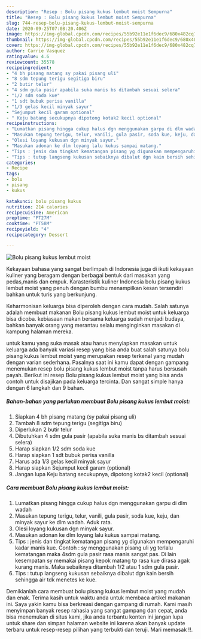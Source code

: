 ```yaml
---
description: "Resep : Bolu pisang kukus lembut moist Sempurna"
title: "Resep : Bolu pisang kukus lembut moist Sempurna"
slug: 744-resep-bolu-pisang-kukus-lembut-moist-sempurna
date: 2020-09-25T07:08:20.406Z
image: https://img-global.cpcdn.com/recipes/55b92e11e1f6dec9/680x482cq70/bolu-pisang-kukus-lembut-moist-foto-resep-utama.jpg
thumbnail: https://img-global.cpcdn.com/recipes/55b92e11e1f6dec9/680x482cq70/bolu-pisang-kukus-lembut-moist-foto-resep-utama.jpg
cover: https://img-global.cpcdn.com/recipes/55b92e11e1f6dec9/680x482cq70/bolu-pisang-kukus-lembut-moist-foto-resep-utama.jpg
author: Carrie Vasquez
ratingvalue: 4.6
reviewcount: 35578
recipeingredient:
- "4 bh pisang matang sy pakai pisang uli"
- "8 sdm tepung terigu segitiga biru"
- "2 butir telur"
- "4 sdm gula pasir apabila suka manis bs ditambah sesuai selera"
- "1/2 sdm soda kue"
- "1 sdt bubuk perisa vanilla"
- "1/3 gelas kecil minyak sayur"
- "Sejumput kecil garam optional"
- " Keju batang secukupnya dipotong kotak2 kecil optional"
recipeinstructions:
- "Lumatkan pisang hingga cukup halus dgn menggunakan garpu di dlm wadah"
- "Masukan tepung terigu, telur, vanili, gula pasir, soda kue, keju, dan minyak sayur ke dlm wadah. Aduk rata."
- "Olesi loyang kukusan dgn minyak sayur."
- "Masukan adonan ke dlm loyang lalu kukus sampai matang."
- "Tips : jenis dan tingkat kematangan pisang yg digunakan mempengaruhi kadar manis kue. Contoh : sy menggunakan pisang uli yg terlalu kematangan maka 4sdm gula pasir rasa manis sangat pas. Di lain kesempatan sy memakai pisang kepok matang tp rasa kue dirasa agak kurang manis. Maka sebaiknya ditambah 1/2 atau 1 sdm gula pasir."
- "Tips : tutup langseng kukusan sebaiknya dibalut dgn kain bersih sehingga air tdk menetes ke kue."
categories:
- Recipe
tags:
- bolu
- pisang
- kukus

katakunci: bolu pisang kukus 
nutrition: 214 calories
recipecuisine: American
preptime: "PT27M"
cooktime: "PT58M"
recipeyield: "4"
recipecategory: Dessert

---
```



![Bolu pisang kukus lembut moist](https://img-global.cpcdn.com/recipes/55b92e11e1f6dec9/680x482cq70/bolu-pisang-kukus-lembut-moist-foto-resep-utama.jpg)

Kekayaan bahasa yang sangat berlimpah di Indonesia juga di ikuti kekayaan kuliner yang beragam dengan berbagai bentuk dari masakan yang pedas,manis dan empuk. Karasteristik kuliner Indonesia bolu pisang kukus lembut moist yang penuh dengan bumbu menampilkan kesan tersendiri bahkan untuk turis yang berkunjung.


Keharmonisan keluarga bisa diperoleh dengan cara mudah. Salah satunya adalah membuat makanan Bolu pisang kukus lembut moist untuk keluarga bisa dicoba. kebiasaan makan bersama keluarga sudah menjadi budaya, bahkan banyak orang yang merantau selalu menginginkan masakan di kampung halaman mereka.



untuk kamu yang suka masak atau harus menyiapkan masakan untuk keluarga ada banyak variasi resep yang bisa anda buat salah satunya bolu pisang kukus lembut moist yang merupakan resep terkenal yang mudah dengan varian sederhana. Pasalnya saat ini kamu dapat dengan gampang menemukan resep bolu pisang kukus lembut moist tanpa harus bersusah payah.
Berikut ini resep Bolu pisang kukus lembut moist yang bisa anda contoh untuk disajikan pada keluarga tercinta. Dan sangat simple hanya dengan 6 langkah dan 9 bahan.


<!--inarticleads1-->

##### Bahan-bahan yang perlukan membuat Bolu pisang kukus lembut moist:

1. Siapkan 4 bh pisang matang (sy pakai pisang uli)
1. Tambah 8 sdm tepung terigu (segitiga biru)
1. Diperlukan 2 butir telur
1. Dibutuhkan 4 sdm gula pasir (apabila suka manis bs ditambah sesuai selera)
1. Harap siapkan 1/2 sdm soda kue
1. Harap siapkan 1 sdt bubuk perisa vanilla
1. Harus ada 1/3 gelas kecil minyak sayur
1. Harap siapkan Sejumput kecil garam (optional)
1. Jangan lupa  Keju batang secukupnya, dipotong kotak2 kecil (optional)




<!--inarticleads2-->

##### Cara membuat  Bolu pisang kukus lembut moist:

1. Lumatkan pisang hingga cukup halus dgn menggunakan garpu di dlm wadah
1. Masukan tepung terigu, telur, vanili, gula pasir, soda kue, keju, dan minyak sayur ke dlm wadah. Aduk rata.
1. Olesi loyang kukusan dgn minyak sayur.
1. Masukan adonan ke dlm loyang lalu kukus sampai matang.
1. Tips : jenis dan tingkat kematangan pisang yg digunakan mempengaruhi kadar manis kue. Contoh : sy menggunakan pisang uli yg terlalu kematangan maka 4sdm gula pasir rasa manis sangat pas. Di lain kesempatan sy memakai pisang kepok matang tp rasa kue dirasa agak kurang manis. Maka sebaiknya ditambah 1/2 atau 1 sdm gula pasir.
1. Tips : tutup langseng kukusan sebaiknya dibalut dgn kain bersih sehingga air tdk menetes ke kue.




Demikianlah cara membuat bolu pisang kukus lembut moist yang mudah dan enak. Terima kasih untuk waktu anda untuk membaca artikel makanan ini. Saya yakin kamu bisa berkreasi dengan gampang di rumah. Kami masih menyimpan banyak resep rahasia yang sangat gampang dan cepat, anda bisa menemukan di situs kami, jika anda terbantu konten ini jangan lupa untuk share dan simpan halaman website ini karena akan banyak update terbaru untuk resep-resep pilihan yang terbukti dan teruji. Mari memasak !!. 
